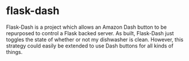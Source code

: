 # flask-dash

Flask-Dash is a project which allows an Amazon Dash button to be repurposed to control a Flask backed server. As built, Flask-Dash just toggles the state of whether or not my dishwasher is clean. However, this strategy could easily be extended to use Dash buttons for all kinds of things.
